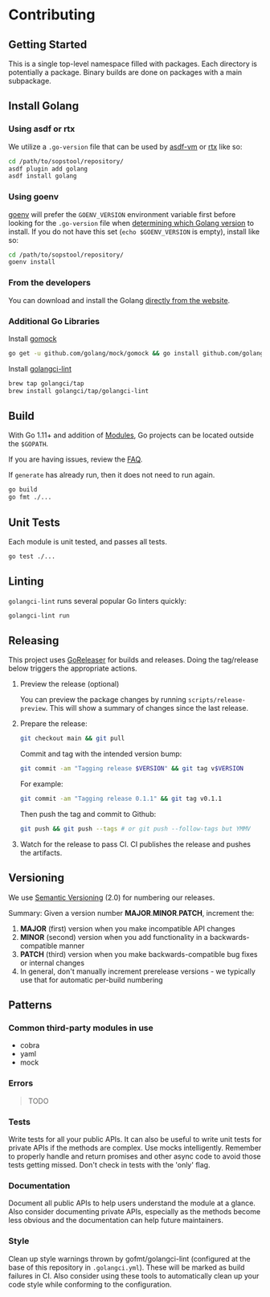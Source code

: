 # Contributing

## Getting Started

This is a single top-level namespace filled with packages. Each directory is potentially a package. Binary builds are done on packages with a main subpackage.

## Install Golang

### Using asdf or rtx

We utilize a `.go-version` file that can be used by [asdf-vm](https://github.com/kennyp/asdf-golang) or [rtx](https://github.com/jdxcode/rtx) like so:

```bash
cd /path/to/sopstool/repository/
asdf plugin add golang
asdf install golang
```

### Using goenv

[goenv](https://github.com/syndbg/goenv) will prefer the `GOENV_VERSION` environment variable first before looking for the `.go-version` file when [determining which Golang version](https://github.com/syndbg/goenv/blob/master/HOW_IT_WORKS.md#choosing-the-go-version) to install.  If you do not have this set (`echo $GOENV_VERSION` is empty), install like so:

```bash
cd /path/to/sopstool/repository/
goenv install
```

### From the developers

You can download and install the Golang [directly from the website](https://go.dev/dl/).

### Additional Go Libraries

Install [gomock](https://github.com/golang/mock)

```sh
go get -u github.com/golang/mock/gomock && go install github.com/golang/mock/mockgen
```

Install [golangci-lint](https://golangci-lint.run/)

```sh
brew tap golangci/tap
brew install golangci/tap/golangci-lint
```

## Build

With Go 1.11+ and addition of [Modules](https://github.com/golang/go/wiki/Modules), Go projects can be located outside the `$GOPATH`.

If you are having issues, review the [FAQ](https://github.com/golang/go/wiki/Modules#faqs--most-common).

If `generate` has already run, then it does not need to run again.

```sh
go build
go fmt ./...
```

## Unit Tests

Each module is unit tested, and passes all tests.

```sh
go test ./...
```

## Linting

`golangci-lint` runs several popular Go linters quickly:

```sh
golangci-lint run
```

## Releasing

This project uses [GoReleaser](https://goreleaser.com/) for builds and releases. Doing the tag/release below triggers the appropriate actions.

1. Preview the release (optional)

   You can preview the package changes by running `scripts/release-preview`. This will show a summary of changes since the last release.

1. Prepare the release:

   ```sh
   git checkout main && git pull
   ```

   Commit and tag with the intended version bump:

   ```sh
   git commit -am "Tagging release $VERSION" && git tag v$VERSION
   ```

   For example:

   ```sh
   git commit -am "Tagging release 0.1.1" && git tag v0.1.1
   ```

   Then push the tag and commit to Github:

   ```sh
   git push && git push --tags # or git push --follow-tags but YMMV
   ```

1. Watch for the release to pass CI. CI publishes the release and pushes the artifacts.

## Versioning

We use [Semantic Versioning](http://semver.org/spec/v2.0.0.html) (2.0) for numbering our releases.

Summary: Given a version number **MAJOR**.**MINOR**.**PATCH**, increment the:

1. **MAJOR** (first) version when you make incompatible API changes
1. **MINOR** (second) version when you add functionality in a backwards-compatible manner
1. **PATCH** (third) version when you make backwards-compatible bug fixes or internal changes
1. In general, don't manually increment prerelease versions - we typically use that for automatic per-build numbering

## Patterns

### Common third-party modules in use

- cobra
- yaml
- mock

### Errors

> TODO

### Tests

Write tests for all your public APIs. It can also be useful to write unit tests for private APIs if the methods are complex. Use mocks intelligently. Remember to properly handle and return promises and other async code to avoid those tests getting missed. Don't check in tests with the 'only' flag.

### Documentation

Document all public APIs to help users understand the module at a glance. Also consider documenting private APIs, especially as the methods become less obvious and the documentation can help future maintainers.

### Style

Clean up style warnings thrown by gofmt/golangci-lint (configured at the base of this repository in `.golangci.yml`). These will be marked as build failures in CI. Also consider using these tools to automatically clean up your code style while conforming to the configuration.
